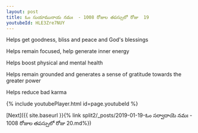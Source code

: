 ```yaml
---
layout: post
title: ఓం సుయామునాయ నమః  - 1008 రోజుల తపస్సులో రోజు  19
youtubeId: HLE3Zre7NUY
---
```

 
 
Helps get goodness, bliss and peace and God's blessings
 
Helps remain focused, help generate inner energy 
 
Helps boost physical and mental health 
 
Helps remain grounded and generates a sense of gratitude towards the greater power 
 
Helps reduce bad karma
 
 
 
 


{% include youtubePlayer.html id=page.youtubeId %}
 
[Next]({{ site.baseurl }}{% link  split2/_posts/2019-01-19-ఓం సర్వాదాయె నమః  - 1008 రోజుల తపస్సులో రోజు  20.md%})
 
